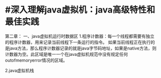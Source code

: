 #深入理解java虚拟机：java高级特性和最佳实践
===
第二章：
一、java虚拟机运行时数据区
1.程序计数器：每一个线程都需要有独立的程序计数器，用来记录当前线程下一条运行的指令。
如果当前线程正在执行的是java方法，那么程序计数器记录的就是java字节码地址，如果是native方法，则计数器为空。此区域是唯一一个在java虚拟机规范中没有规定任何outofmemoryerror情况的区域。

2.java虚拟机栈


